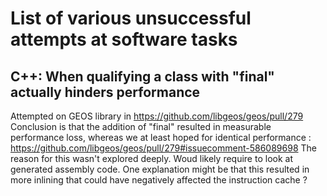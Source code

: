 # List of various unsuccessful attempts at software tasks

## C++: When qualifying a class with "final" actually hinders performance

Attempted on GEOS library in https://github.com/libgeos/geos/pull/279
Conclusion is that the addition of "final" resulted in measurable performance loss, whereas we at least hoped for identical performance : https://github.com/libgeos/geos/pull/279#issuecomment-586089698
The reason for this wasn't explored deeply. Woud likely require to look at generated assembly code. One explanation might be that this resulted in more inlining that could have negatively affected the instruction cache ?
